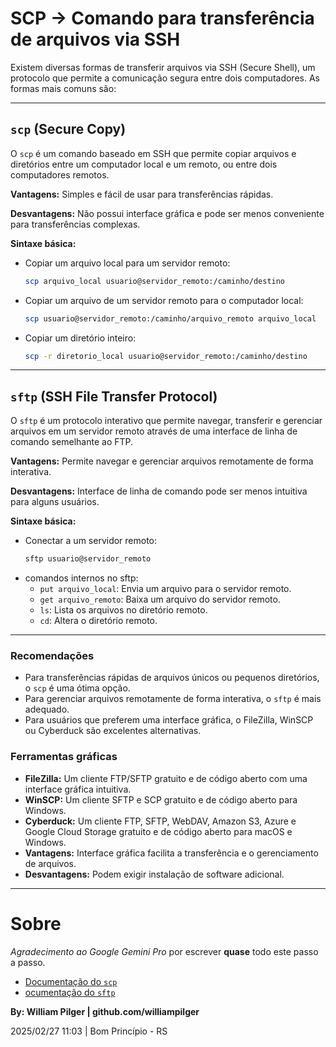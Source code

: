 # SCP -> Comando para transferência de arquivos via SSH

Existem diversas formas de transferir arquivos via SSH (Secure Shell), um protocolo que permite a comunicação segura entre dois computadores. As formas mais comuns são:

---

## `scp` (Secure Copy)

O `scp` é um comando baseado em SSH que permite copiar arquivos e diretórios entre um computador local e um remoto, ou entre dois computadores remotos.

**Vantagens:** Simples e fácil de usar para transferências rápidas.

**Desvantagens:** Não possui interface gráfica e pode ser menos conveniente para transferências complexas.

**Sintaxe básica:**
 * Copiar um arquivo local para um servidor remoto:
     ```bash
     scp arquivo_local usuario@servidor_remoto:/caminho/destino
     ```
 * Copiar um arquivo de um servidor remoto para o computador local:
     ```bash
     scp usuario@servidor_remoto:/caminho/arquivo_remoto arquivo_local
     ```
 * Copiar um diretório inteiro:
     ```bash
     scp -r diretorio_local usuario@servidor_remoto:/caminho/destino
     ```

---

## `sftp` (SSH File Transfer Protocol)

O `sftp` é um protocolo interativo que permite navegar, transferir e gerenciar arquivos em um servidor remoto através de uma interface de linha de comando semelhante ao FTP.

**Vantagens:** Permite navegar e gerenciar arquivos remotamente de forma interativa.

**Desvantagens:** Interface de linha de comando pode ser menos intuitiva para alguns usuários.

**Sintaxe básica:**
* Conectar a um servidor remoto:
   ```bash
   sftp usuario@servidor_remoto
   ```
* comandos internos no sftp:
   * `put arquivo_local`: Envia um arquivo para o servidor remoto.
   * `get arquivo_remoto`: Baixa um arquivo do servidor remoto.
   * `ls`: Lista os arquivos no diretório remoto.
   * `cd`: Altera o diretório remoto.

---

### Recomendações

* Para transferências rápidas de arquivos únicos ou pequenos diretórios, o `scp` é uma ótima opção.
* Para gerenciar arquivos remotamente de forma interativa, o `sftp` é mais adequado.
* Para usuários que preferem uma interface gráfica, o FileZilla, WinSCP ou Cyberduck são excelentes alternativas.

### Ferramentas gráficas

* **FileZilla:** Um cliente FTP/SFTP gratuito e de código aberto com uma interface gráfica intuitiva.
* **WinSCP:** Um cliente SFTP e SCP gratuito e de código aberto para Windows.
* **Cyberduck:** Um cliente FTP, SFTP, WebDAV, Amazon S3, Azure e Google Cloud Storage gratuito e de código aberto para macOS e Windows.
* **Vantagens:** Interface gráfica facilita a transferência e o gerenciamento de arquivos.
* **Desvantagens:** Podem exigir instalação de software adicional.

---


# Sobre

*Agradecimento ao Google Gemini Pro* por escrever **quase** todo este passo a passo.

* [Documentação do `scp`](https://www.geeksforgeeks.org/scp-command-in-linux-with-examples/)
* [ocumentação do `sftp`](https://docs.couchdrop.io/walkthroughs/using-sftp-clients/openssh-sftp)


**By: William Pilger | github.com/williampilger**

2025/02/27 11:03 | Bom Princípio - RS
